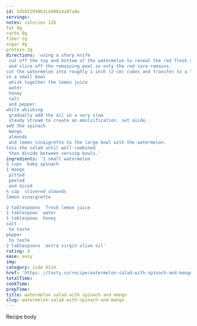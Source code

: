 ```yaml
---
id: 5d502294863ce00014a8fa8e
servings:
notes: calories 126
fat 9g
carbs 8g
fiber 2g
sugar 4g
protein 3g
directions: 'using a sharp knife
 cut off the top and bottom of the watermelon to reveal the red flesh and create flat surfaces on both sides. stand the watermelon upright
 and slice off the remaining peel so only the red core remains.
cut the watermelon into roughly 1-inch (2-cm) cubes and transfer to a large bowl.
in a small bowl
 whisk together the lemon juice
 water
 honey
 salt
 and pepper.
while whisking
 gradually add the oil in a very slow
 steady stream to create an emulsification. set aside.
add the spinach
 mango
 almonds
 and lemon vinaigrette to the large bowl with the watermelon.
toss the salad until well-combined
 then divide between serving bowls.'
ingredients: '1 small watermelon
3 cups  baby spinach
1 mango
 pitted
 peeled
 and diced
½ cup  slivered almonds
lemon vinaigrette

2 tablespoons  fresh lemon juice
1 tablespoon  water
1 tablespoon  honey
salt
 to taste
pepper
 to taste
2 tablespoons  extra virgin olive oil'
rating: 4
ease: easy
img:
category: side dish
href: 'https: //tasty.co/recipe/watermelon-salad-with-spinach-and-mango'
totalTime:
cookTime:
prepTime:
title: watermelon salad with spinach and mango
slug: watermelon-salad-with-spinach-and-mango
---
```

Recipe body